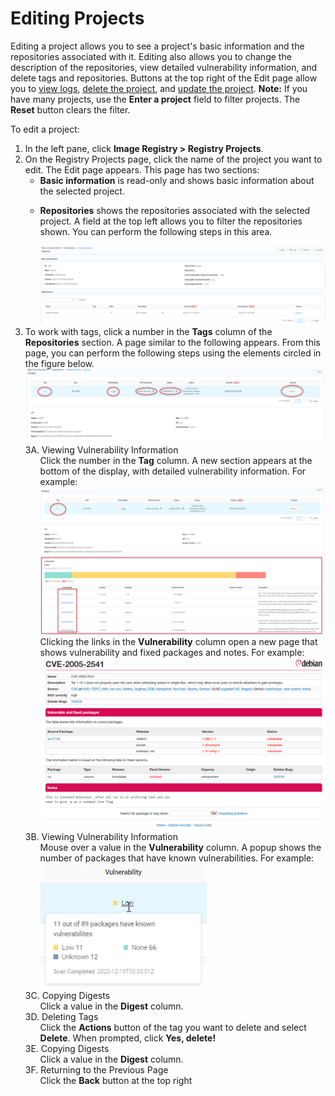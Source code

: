 # Editing Projects

Editing a project allows you to see a project's basic information and the repositories associated with it. Editing also allows you to change the description of the repositories, view detailed vulnerability information, and delete tags and repositories. Buttons at the top right of the Edit page allow you to [view logs](</docs/portal/image-registry/viewing-logs.md>), [delete the project](</docs/portal/image-registry/deleting-projects.md>), and [update the project](</docs/portal/image-registry/updating-projects.md>).
**Note:** If you have many projects, use the **Enter a project** field to filter projects. The **Reset** button clears the filter.

To edit a project:
1. In the left pane, click **Image Registry > Registry Projects**.
2. On the Registry Projects page, click the name of the project you want to edit. The Edit page appears. This page has two sections:<ul><li>**Basic information**  is read-only and shows basic information about the selected project.</ul></li><ul><li>**Repositories** shows the repositories associated with the selected project. A field at the top left allows you to filter the repositories shown. You can perform the following steps in this area. </ul></li><ul> ![null](</docs/resources/images/registry/edit-project.png>)</ul>
3. To work with tags, click a number in the **Tags** column of the **Repositories** section. A page similar to the following appears. From this page, you can perform the following steps using the elements circled in the figure below.
![null](</docs/resources/images/registry/project-tags.png>)</ul>
3A. Viewing Vulnerability Information<ul>Click the number in the <strong>Tag</strong> column. A new section appears at the bottom of the display, with detailed vulnerability information. For example:
![null](</docs/resources/images/registry/project-tags2.png>)
Clicking the links in the <strong>Vulnerability</strong> column open a new page that shows vulnerability and fixed packages and notes. For example:
![null](</docs/resources/images/registry/project-tags3.png>)</ul>
3B. Viewing Vulnerability Information<ul>Mouse over a value in the <strong>Vulnerability</strong> column. A popup shows the number of packages that have known vulnerabilities. For example:
![null](</docs/resources/images/registry/project-tags4.png>)</ul>3C. Copying Digests<ul>Click a value in the <strong>Digest</strong> column.</ul>3D. Deleting Tags<ul>Click the <strong>Actions</strong> button of the tag you want to delete and select <strong>Delete</strong>. When prompted, click <strong>Yes, delete!</strong></ul>3E. Copying Digests<ul>Click a value in the <strong>Digest</strong> column.</ul>3F. Returning to the Previous Page<ul>Click the <strong>Back</strong> button at the top right</ul>